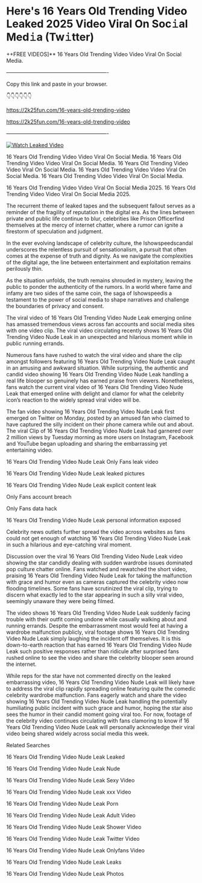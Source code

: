# Here's 16 Years Old Trending Video Leaked 2025 Video Viral On Soc𝚒al Med𝚒a (Tw𝚒tter)

++FREE VIDEOS]** 16 Years Old Trending Video Video Viral On Social Media.

———————————————————-

Copy this link and paste in your browser.

👇👇👇👇👇👇

https://2k25fun.com/16-years-old-trending-video

https://2k25fun.com/16-years-old-trending-video

———————————————————-

[![Watch Leaked Video](https://miro.medium.com/v2/resize:fit:828/format:webp/1*cilzJN44JGOrTw9NJCrNHA.gif "Watch Leaked Video")](https://2k25fun.com/16-years-old-trending-video)

16 Years Old Trending Video Video Viral On Social Media. 16 Years Old Trending Video Video Viral On Social Media. 16 Years Old Trending Video Video Viral On Social Media. 16 Years Old Trending Video Video Viral On Social Media. 16 Years Old Trending Video Video Viral On Social Media.

16 Years Old Trending Video Video Viral On Social Media 2025. 16 Years Old Trending Video Video Viral On Social Media 2025.

The recurrent theme of leaked tapes and the subsequent fallout serves as a reminder of the fragility of reputation in the digital era. As the lines between private and public life continue to blur, celebrities like Prison Officerfind themselves at the mercy of internet chatter, where a rumor can ignite a firestorm of speculation and judgment.

In the ever evolving landscape of celebrity culture, the Ishowspeedscandal underscores the relentless pursuit of sensationalism, a pursuit that often comes at the expense of truth and dignity. As we navigate the complexities of the digital age, the line between entertainment and exploitation remains perilously thin.

As the situation unfolds, the truth remains shrouded in mystery, leaving the public to ponder the authenticity of the rumors. In a world where fame and infamy are two sides of the same coin, the saga of Ishowspeedis a testament to the power of social media to shape narratives and challenge the boundaries of privacy and consent.

The viral video of 16 Years Old Trending Video Nude Leak emerging online has amassed tremendous views across fan accounts and social media sites with one video clip. The viral video circulating recently shows 16 Years Old Trending Video Nude Leak in an unexpected and hilarious moment while in public running errands.

Numerous fans have rushed to watch the viral video and share the clip amongst followers featuring 16 Years Old Trending Video Nude Leak caught in an amusing and awkward situation. While surprising, the authentic and candid video showing 16 Years Old Trending Video Nude Leak handling a real life blooper so genuinely has earned praise from viewers. Nonetheless, fans watch the current viral video of 16 Years Old Trending Video Nude Leak that emerged online with delight and clamor for what the celebrity icon’s reaction to the widely spread viral video will be.

The fan video showing 16 Years Old Trending Video Nude Leak first emerged on Twitter on Monday, posted by an amused fan who claimed to have captured the silly incident on their phone camera while out and about. The viral Clip of 16 Years Old Trending Video Nude Leak had garnered over 2 million views by Tuesday morning as more users on Instagram, Facebook and YouTube began uploading and sharing the embarrassing yet entertaining video.

16 Years Old Trending Video Nude Leak Only Fans leak video

16 Years Old Trending Video Nude Leak leaked pictures

16 Years Old Trending Video Nude Leak explicit content leak

Only Fans account breach

Only Fans data hack

16 Years Old Trending Video Nude Leak personal information exposed

Celebrity news outlets further spread the video across websites as fans could not get enough of watching 16 Years Old Trending Video Nude Leak in such a hilarious and eye-catching viral moment.

Discussion over the viral 16 Years Old Trending Video Nude Leak video showing the star candidly dealing with sudden wardrobe issues dominated pop culture chatter online. Fans watched and rewatched the short video, praising 16 Years Old Trending Video Nude Leak for taking the malfunction with grace and humor even as cameras captured the celebrity video now flooding timelines. Some fans have scrutinized the viral clip, trying to discern what exactly led to the star appearing in such a silly viral video, seemingly unaware they were being filmed.

The video shows 16 Years Old Trending Video Nude Leak suddenly facing trouble with their outfit coming undone while casually walking about and running errands. Despite the embarrassment most would feel at having a wardrobe malfunction publicly, viral footage shows 16 Years Old Trending Video Nude Leak simply laughing the incident off themselves. It is this down-to-earth reaction that has earned 16 Years Old Trending Video Nude Leak such positive responses rather than ridicule after surprised fans rushed online to see the video and share the celebrity blooper seen around the internet.

While reps for the star have not commented directly on the leaked embarrassing video, 16 Years Old Trending Video Nude Leak will likely have to address the viral clip rapidly spreading online featuring quite the comedic celebrity wardrobe malfunction. Fans eagerly watch and share the video showing 16 Years Old Trending Video Nude Leak handling the potentially humiliating public incident with such grace and humor, hoping the star also sees the humor in their candid moment going viral too. For now, footage of the celebrity video continues circulating with fans clamoring to know if 16 Years Old Trending Video Nude Leak will personally acknowledge their viral video being shared widely across social media this week.

Related Searches

16 Years Old Trending Video Nude Leak Leaked

16 Years Old Trending Video Nude Leak Nude

16 Years Old Trending Video Nude Leak Sexy Video

16 Years Old Trending Video Nude Leak xxx Video

16 Years Old Trending Video Nude Leak Porn

16 Years Old Trending Video Nude Leak Adult Video

16 Years Old Trending Video Nude Leak Shower Video

16 Years Old Trending Video Nude Leak Twitter Video

16 Years Old Trending Video Nude Leak Onlyfans Video

16 Years Old Trending Video Nude Leak Leaks

16 Years Old Trending Video Nude Leak Photos